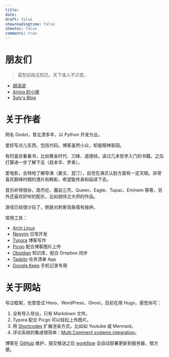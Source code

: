 ```yaml
---
title:
date:
draft: false
showreadingtime: false
showtoc: false
comments: true
---
```


# 朋友们

> 莫愁前路无知已，天下谁人不识君。

- [胡涂说](https://hutusi.com/)
- [Airing 的小屋](https://me.ursb.me)
- [Sulv's Blog](https://www.sulvblog.cn/)

# 关于作者

网名 Godot，曾北漂多年，以 Python 开发为业。

爱好写点儿东西，包括代码。博客虽然小众，却是精神家园。

有时喜欢看看书，比如黄金时代、刀锋、道德经。读过几本哲学入门的书籍，之后打算进一步了解下去（叔本华、罗素）。

爱电影，会特地了解导演（姜文、昆汀），自觉在演员认脸方面有一定天赋。非常喜欢巅峰时期的港片和韩影，希望能传承和延续下去。

音乐听得很杂，周杰伦、魔岩三杰、Queen、Eagle、Tupac、Eminem 等等，另外还喜欢好听的配乐，比如胡伟立大师的作品。

游戏已经很少玩了，倒是对刺客信条情有独钟。

常用工具：

- [Arch Linux](https://archlinux.org/)
- [Neovim](https://neovim.io/) 日常开发
- [Typora](https://typora.io/) 博客写作
- [Picgo](https://picgo.github.io/PicGo-Doc/en/guide/#picgo-is-here) 配合博客图片上传
- [Obsidian](https://obsidian.md/) 知识库，配合 Dropbox 同步
- [Taskito](https://taskito.io/) 任务清单 App
- [Google Keep](https://keep.google.com/) 手机记录专用

# 关于网站

写过框架，也曾尝试 Hexo、WordPress、Ghost，目前在用 Hugo，感觉尚可：

1. 没有导入导出，只有 Markdown 文件。
1. Typora 配合 Picgo 可以轻松上传图片。
1. 用 [Shortcodes](https://gohugo.io/content-management/shortcodes/) 扩展渲染方式，比如如 Youtube 或 Mermaid。
1. 评论系统的集成很简单：[Multi Comment systems integration](https://gohugo.io/content-management/comments/#alternatives)。

博客在 [GitHub](https://github.com/iamgodot/godot-blog) 维护，提交推送之后 [workflow](https://github.com/iamgodot/godot-blog/blob/master/.github/workflows/update.yml) 会自动部署更新到服务器，很方便。
